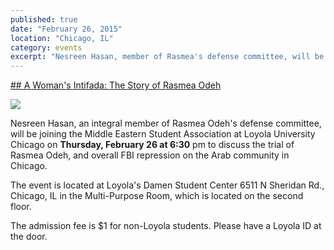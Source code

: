 ```yaml
---
published: true
date: "February 26, 2015"
location: "Chicago, IL"
category: events
excerpt: "Nesreen Hasan, member of Rasmea's defense committee, will be joining the Middle Eastern Student Association at Loyola University Chicago to discuss the trial and overall FBI repression of the Arab community in Chicago"
---
```


[## A Woman's Intifada: The Story of Rasmea Odeh](https://www.facebook.com/events/1396594390649928)

<img src="{{site.baseurl}}/assets/img/A-Womans-Intifada.jpg">

Nesreen Hasan, an integral member of Rasmea Odeh's defense committee, will be joining the Middle Eastern Student Association at Loyola University Chicago on **Thursday, February 26 at 6:30** pm to discuss the trial of Rasmea Odeh, and overall FBI repression on the Arab community in Chicago.

The event is located at Loyola's Damen Student Center 6511 N Sheridan Rd., Chicago, IL in the Multi-Purpose Room, which is located on the second floor. 

The admission fee is $1 for non-Loyola students. Please have a Loyola ID at the door.